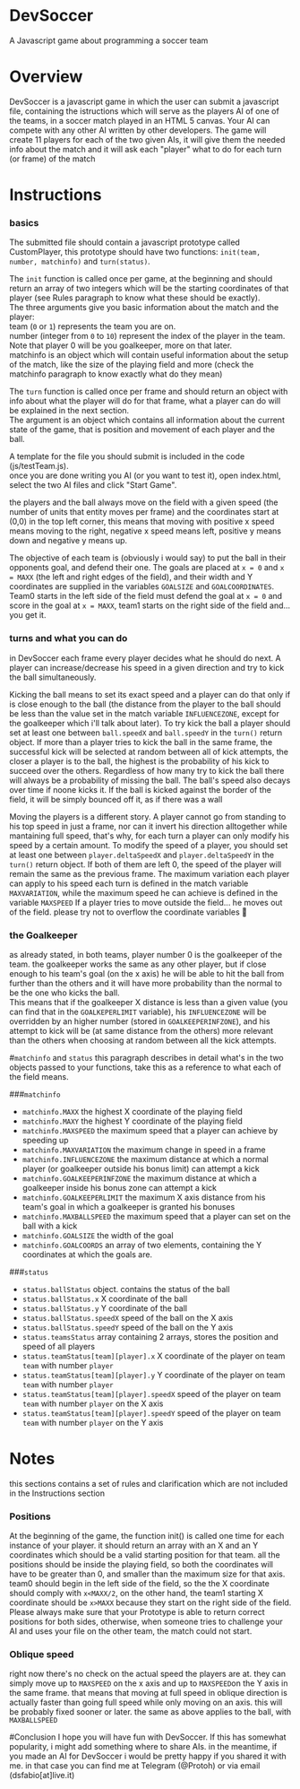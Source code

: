 
# DevSoccer
A Javascript game about programming a soccer team
# Overview
DevSoccer is a javascript game in which the user can submit a javascript file, containing the istructions which will serve as the players AI of one of the teams, in a soccer match played in an HTML 5 canvas. Your AI can compete with any other AI written by other developers.
The game will create 11 players for each of the two given AIs, it will give them the needed info about the match and it will ask each "player" what to do for each turn (or frame) of the match
# Instructions
### basics
The submitted file should contain a javascript prototype called CustomPlayer, this prototype should have two functions: `init(team, number, matchinfo)` and `turn(status)`.

The `init` function is called once per game, at the beginning and should return an array of two integers which will be the starting coordinates of that player (see Rules paragraph to know what these should be exactly).  
The three arguments give you basic information about the match and the player:  
team (`0` or `1`) represents the team you are on.  
number (integer from `0` to `10`) represent the index of the player in the team. Note that player 0 will be you goalkeeper, more on that later.  
matchinfo is an object which will contain useful information about the setup of the match, like the size of the playing field and more (check the matchinfo paragraph to know exactly what do they mean)

The `turn` function is called once per frame and should return an object with info about what the player will do for that frame, what a player can do will be explained in the next section.  
The argument is an object which contains all information about the current state of the game, that is position and movement of each player and the ball.

A template for the file you should submit is included in the code (js/testTeam.js).  
once you are done writing you AI (or you want to test it), open index.html, select the two AI files and click "Start Game".

the players and the ball always move on the field with a given speed (the number of units that entity moves per frame) and the coordinates start at (0,0) in the top left corner, this means that moving with positive x speed means moving to the right, negative x speed means left, positive y means down and negative y means up.

The objective of each team is (obviously i would say) to put the ball in their opponents goal, and defend their one.
The goals are placed at `x = 0` and `x = MAXX` (the left and right edges of the field), and their width and Y coordinates are supplied in the variables `GOALSIZE` and `GOALCOORDINATES`.
Team0 starts in the left side of the field must defend the goal at `x = 0` and score in the goal at `x = MAXX`, team1 starts on the right side of the field and... you get it.

### turns and what you can do
in DevSoccer each frame every player decides what he should do next. A player can increase/decrease his speed  in a given direction and try to kick the ball simultaneously.

Kicking the ball means to set its exact speed and a player can do that only if is close enough to the ball (the distance from the player to the ball should be less than the value set in the match variable `INFLUENCEZONE`, except for the goalkeeper which i'll talk about later).
To try kick the ball a player should set at least one between `ball.speedX` and `ball.speedY` in the `turn()` return object.
If more than a player tries to kick the ball in the same frame, the successful kick will be selected at random between all of kick attempts, the closer a player is to the ball, the highest is the probability of his kick to succeed over the others.
Regardless of how many try to kick the ball there will always be a probability of missing the ball.
The ball's speed also decays over time if noone kicks it.
If the ball is kicked against the border of the field, it will be simply bounced off it, as if there was a wall

Moving the players is a different story. A player cannot go from standing to his top speed in just a frame, nor can it invert his direction alltogether while mantaining full speed, that's why, for each turn a player can only modify his speed by a certain amount.
To modify the speed of a player, you should set at least one between `player.deltaSpeedX` and `player.deltaSpeedY` in the `turn()` return object.
If both of them are left 0, the speed of the player will remain the same as the previous frame. 
The maximum variation each player can apply to his speed each turn is defined in the match variable `MAXVARIATION`, while the maximum speed he can achieve is defined in the variable `MAXSPEED`
If a player tries to move outside the field... he moves out of the field. please try not to overflow the coordinate variables :blue_heart:

### the Goalkeeper

as already stated, in both teams, player number 0 is the goalkeeper of the team. the goalkeeper works the same as any other player, but if close enough to his team's goal (on the x axis) he will be able to hit the ball from further than the others and it will have more probability than the normal to be the one who kicks the ball.  
This means that if the goalkeeper X distance is less than a given value (you can find that in the `GOALKEPERLIMIT` variable), his  `INFLUENCEZONE` will be overridden by an higher number (stored in `GOALKEEPERINFZONE`), and his attempt to kick will be (at same distance from the others) more relevant than the others when choosing at random between all the kick attempts.

#`matchinfo` and `status`
this paragraph describes in detail what's in the two objects passed to your functions, take this as a reference to what each of the field means.

###`matchinfo`
* `matchinfo.MAXX` the highest X coordinate of the playing field
* `matchinfo.MAXY` the highest Y coordinate of the playing field
* `matchinfo.MAXSPEED` the maximum speed that a player can achieve by speeding up
* `matchinfo.MAXVARIATION` the maximum change in speed in a frame
* `matchinfo.INFLUENCEZONE` the maximum distance at which a normal player (or goalkeeper outside his bonus limit) can attempt a kick
* `matchinfo.GOALKEEPERINFZONE` the maximum distance at which a goalkeeper inside his bonus zone can attempt a kick
* `matchinfo.GOALKEEPERLIMIT` the maximum X axis distance from his team's goal in which a goalkeeper is granted his bonuses
* `matchinfo.MAXBALLSPEED` the maximum speed that a player can set on the ball with a kick
* `matchinfo.GOALSIZE` the width of the goal
* `matchinfo.GOALCOORDS` an array of two elements, containing the Y coordinates at which the goals are.

###`status`
* `status.ballStatus` object. contains the status of the ball
* `status.ballStatus.x` X coordinate of the ball
* `status.ballStatus.y` Y coordinate of the ball
* `status.ballStatus.speedX` speed of the ball on the X axis
* `status.ballStatus.speedY` speed of the ball on the Y axis
* `status.teamsStatus` array containing 2 arrays, stores the position and speed of all players
* `status.teamStatus[team][player].x` X coordinate of the player on team `team` with number `player`
* `status.teamStatus[team][player].y` Y coordinate of the player on team `team` with number `player`
* `status.teamStatus[team][player].speedX` speed of the player on team `team` with number `player` on the X axis
* `status.teamStatus[team][player].speedY` speed of the player on team `team` with number `player` on the Y axis

# Notes
this sections contains a set of rules and clarification which are not included in the Instructions section

### Positions
At the beginning of the game, the function init() is called one time for each instance of your player. it should return an array with an X and an Y coordinates which should be a valid starting position for that team.
all the positions should be inside the playing field, so both the coordinates will have to be greater than 0, and smaller than the maximum size for that axis.
team0 should begin in the left side of the field, so the the X coordinate should comply with `x<MAXX/2`, on the other hand, the team1 starting X coordinate should be `x>MAXX` because they start on the right side of the field.
Please always make sure that your Prototype is able to return correct positions for both sides, otherwise, when someone tries to challenge your AI and uses your file on the other team, the match could not start.

### Oblique speed
right now there's no check on the actual speed the players are at. they can simply move up to `MAXSPEED` on the x axis and up to `MAXSPEED`on the Y axis in the same frame. that means that moving at full speed in oblique direction is actually faster than going full speed while only moving on an axis. this will be probably fixed sooner or later.
the same as above applies to the ball, with `MAXBALLSPEED`

#Conclusion
I hope you will have fun with DevSoccer. If this has somewhat popularity, i might add something where to share AIs. in the meantime, if you made an AI for DevSoccer i would be pretty happy if you shared it with me.
in that case you can find me at Telegram (@Protoh) or via email (dsfabio[at]live.it)